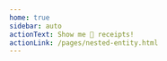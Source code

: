 ```yaml
---
home: true
sidebar: auto
actionText: Show me 🌸 receipts!
actionLink: /pages/nested-entity.html
---
```


